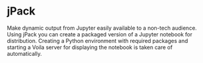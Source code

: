 # jPack

Make dynamic output from Jupyter easily available to a non-tech audience. Using jPack you can create a packaged version of a Jupyter notebook for distribution. Creating a Python environment with required packages and starting a Voila server for displaying the notebook is taken care of automatically.
